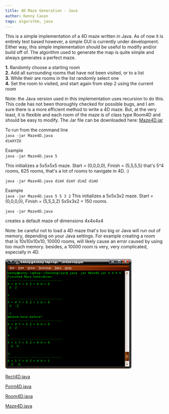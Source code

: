 ```yaml
---
title: 4D Maze Generation - Java
author: Kenny Cason
tags: algorithm, java
---
```


This is a simple implementation of a 4D maze written in Java. As of now it is entirely text based however, a simple GUI is currently under development. Either way, this simple implementation should be useful to modify and/or build off of.
The algorithm used to generate the map is quite simple and always generates a perfect maze.

<b>1.</b> Randomly choose a starting room<br/>
<b>2.</b> Add all surrounding rooms that have not been visited, or  to a list<br/>
<b>3.</b> While their are rooms in the list randomly select one<br/>
<b>4.</b> Set the room to visited, and start again from step 2 using the current room<br/>

Note: the Java version used in this implementation uses recursion to do this.
This code has not been thoroughly checked for possible bugs, and I am sure there is a more efficient method to write a 4D maze. But, at the very least, it is flexible and each room of the maze is of class type Room4D and should be easy to modify.
The Jar file can be downloaded here: <a href="/code/java/maze4D/Maze4D.jar">Maze4D.jar</a>

To run from the command line<br/>
<code>java -jar Maze4D.java dimXYZU</code>

Example<br/>
<code>java -jar Maze4D.java 5</code>

This initializes a 5x5x5x5 maze. Start = (0,0,0,0), Finish = (5,5,5,5)
that's 5^4 rooms, 625 rooms, that's a lot of rooms to navigate in 4D. :)

<code>java -jar Maze4D.java dimX dimY dimZ dimU</code>

Example<br/>
<code>java -jar Maze4D.java 5 5 3 2</code>
This initializes a 5x5x3x2 maze. Start = (0,0,0,0), Finish = (5,5,3,2)
5x5x3x2 = 150 rooms.

<code>java -jar Maze4D.java</code>

creates a default maze of dimensions 4x4x4x4

Note: be careful not to load a 4D maze that's too big or Java will run out of memory, depending on your Java settings. For example creating a room that is 10x10x10x10, 10000 rooms, will likely cause an error caused by using too much memory. besides, a 10000 room is very, very complicated, especially in 4D.<br/>

<a href="/code/java/maze4D/maze4D.png" target="_blank" ><img src="/code/java/maze4D/maze4D.png" width="400" alt="4D maze java"/></a></br>

<p><a href="/code/java/maze4D/Rect4D.java">Rect4D.java</a></p>
<p><a href="/code/java/maze4D/Point4D.java" >Point4D.java</a></p>
<p><a href="/code/java/maze4D/Room4D.java" >Room4D.java</a></p>
<p><a href="/code/java/maze4D/Maze4D.java" >Maze4D.java</a></p>
